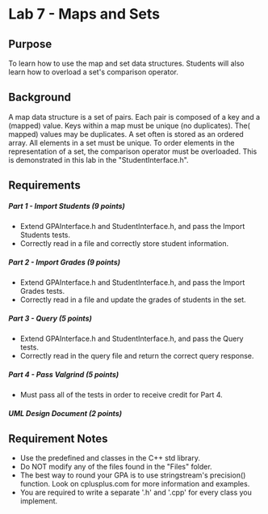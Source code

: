 # Lab 7 - Maps and Sets

## Purpose
To learn how to use the map and set data structures. Students will also learn how to overload a set's comparison operator.

## Background
A map data structure is a set of pairs. Each pair is composed of a key and a (mapped) value. Keys within a map must be unique (no duplicates). The( mapped) values may be duplicates.
A set often is stored as an ordered array. All elements in a set must be unique. To order elements in the representation of a set, the comparison operator must be overloaded. This is demonstrated in this lab in the "StudentInterface.h".

## Requirements
##### Part 1 - Import Students (9 points)
* Extend GPAInterface.h and StudentInterface.h, and pass the Import Students tests.
* Correctly read in a file and correctly store student information.

##### Part 2 - Import Grades (9 points)
* Extend GPAInterface.h and StudentInterface.h, and pass the Import Grades tests.
* Correctly read in a file and update the grades of students in the set.

##### Part 3 - Query (5 points)
* Extend GPAInterface.h and StudentInterface.h, and pass the Query tests.
* Correctly read in the query file and return the correct query response.

##### Part 4 - Pass Valgrind (5 points)
* Must pass all of the tests in order to receive credit for Part 4.

##### UML Design Document (2 points)

## Requirement Notes
* Use the predefined <set> and <map> classes in the C++ std library.
* Do NOT modify any of the files found in the "Files" folder.
* The best way to round your GPA is to use stringstream's precision() function. Look on cplusplus.com for more information and examples.
* You are required to write a separate '.h' and '.cpp' for every class you implement.
